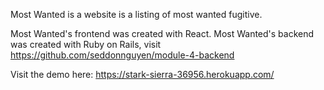 Most Wanted is a website is a listing of most wanted fugitive.

Most Wanted's frontend was created with React. 
Most Wanted's backend was created with Ruby on Rails, visit https://github.com/seddonnguyen/module-4-backend

Visit the demo here: https://stark-sierra-36956.herokuapp.com/
